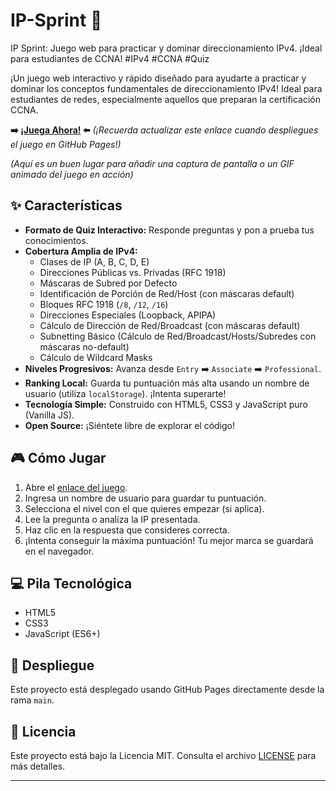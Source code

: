 # IP-Sprint 🚀
IP Sprint: Juego web para practicar y dominar direccionamiento IPv4. ¡Ideal para estudiantes de CCNA! #IPv4 #CCNA #Quiz

¡Un juego web interactivo y rápido diseñado para ayudarte a practicar y dominar los conceptos fundamentales de direccionamiento IPv4! Ideal para estudiantes de redes, especialmente aquellos que preparan la certificación CCNA.

**➡️ [¡Juega Ahora!](https://dearreck.github.io/ip-sprint/) ⬅️**
*(¡Recuerda actualizar este enlace cuando despliegues el juego en GitHub Pages!)*

*(Aquí es un buen lugar para añadir una captura de pantalla o un GIF animado del juego en acción)*

## ✨ Características

* **Formato de Quiz Interactivo:** Responde preguntas y pon a prueba tus conocimientos.
* **Cobertura Amplia de IPv4:**
    * Clases de IP (A, B, C, D, E)
    * Direcciones Públicas vs. Privadas (RFC 1918)
    * Máscaras de Subred por Defecto
    * Identificación de Porción de Red/Host (con máscaras default)
    * Bloques RFC 1918 (`/8`, `/12`, `/16`)
    * Direcciones Especiales (Loopback, APIPA)
    * Cálculo de Dirección de Red/Broadcast (con máscaras default)
    * Subnetting Básico (Cálculo de Red/Broadcast/Hosts/Subredes con máscaras no-default)
    * Cálculo de Wildcard Masks
* **Niveles Progresivos:** Avanza desde `Entry` ➡️ `Associate` ➡️ `Professional`.
* **Ranking Local:** Guarda tu puntuación más alta usando un nombre de usuario (utiliza `localStorage`). ¡Intenta superarte!
* **Tecnología Simple:** Construido con HTML5, CSS3 y JavaScript puro (Vanilla JS).
* **Open Source:** ¡Siéntete libre de explorar el código!

## 🎮 Cómo Jugar

1.  Abre el [enlace del juego](https://dearreck.github.io/ip-sprint/).
2.  Ingresa un nombre de usuario para guardar tu puntuación.
3.  Selecciona el nivel con el que quieres empezar (si aplica).
4.  Lee la pregunta o analiza la IP presentada.
5.  Haz clic en la respuesta que consideres correcta.
6.  ¡Intenta conseguir la máxima puntuación! Tu mejor marca se guardará en el navegador.

## 💻 Pila Tecnológica

* HTML5
* CSS3
* JavaScript (ES6+)

## 🚀 Despliegue

Este proyecto está desplegado usando GitHub Pages directamente desde la rama `main`.

## 📄 Licencia

Este proyecto está bajo la Licencia MIT. Consulta el archivo [LICENSE](LICENSE) para más detalles.

---

